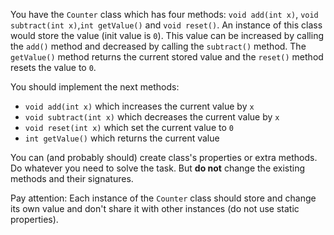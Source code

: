 You have the `Counter` class which has four methods: `void add(int x)`, `void subtract(int x)`,`int getValue()`
and `void reset()`. An instance of this class would store the value (init value is `0`). This value can be increased by
calling the `add()` method and decreased by calling the `subtract()` method. The `getValue()` method returns the current
stored value and the `reset()` method resets the value to `0`.

You should implement the next methods:

* `void add(int x)` which increases the current value by `x`
* `void subtract(int x)` which decreases the current value by `x`
* `void reset(int x)` which set the current value to `0`
* `int getValue()` which returns the current value

You can (and probably should) create class's properties or extra methods. Do whatever you need to solve the task. But
**do not** change the existing methods and their signatures.

Pay attention: Each instance of the `Counter` class should store and change its own value and don't share it with other
instances (do not use static properties).